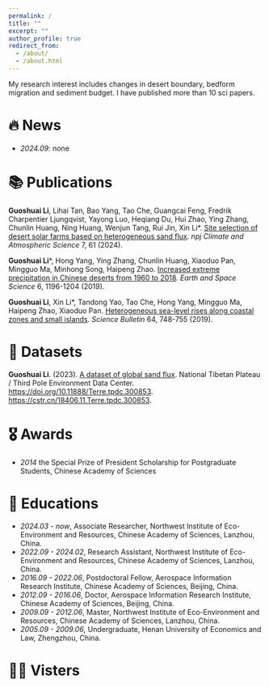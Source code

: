 ```yaml
---
permalink: /
title: ""
excerpt: ""
author_profile: true
redirect_from: 
  - /about/
  - /about.html
---
```


My research interest includes changes in desert boundary, bedform migration and sediment budget. I have published more than 10 sci papers.


# 🔥 News
- *2024.09*: none

# 📚 Publications 

**Guoshuai Li**, Lihai Tan, Bao Yang, Tao Che, Guangcai Feng, Fredrik Charpentier Ljungqvist, Yayong Luo, Heqiang Du, Hui Zhao, Ying Zhang, Chunlin Huang, Ning Huang, Wenjun Tang, Rui Jin, Xin Li*. [Site selection of desert solar farms based on heterogeneous sand flux](https://doi.org/10.1038/s41612-024-00606-4). _npj Climate and Atmospheric Science_ 7, 61 (2024). 

**Guoshuai Li***, Hong Yang, Ying Zhang, Chunlin Huang, Xiaoduo Pan, Mingguo Ma, Minhong Song, Haipeng Zhao. [Increased extreme precipitation in Chinese deserts from 1960 to 2018](https://doi.org/10.1029/2018EA000538). _Earth and Space Science_ 6, 1196-1204 (2019). 

**Guoshuai Li**, Xin Li*, Tandong Yao, Tao Che, Hong Yang, Mingguo Ma, Haipeng Zhao, Xiaoduo Pan. [Heterogeneous sea-level rises along coastal zones and small islands](https://doi.org/10.1016/j.scib.2019.04.023). _Science Bulletin_ 64, 748-755 (2019). 

# 💾 Datasets

**Guoshuai Li**. (2023). [A dataset of global sand flux](http://www.ncdc.ac.cn/portal/metadata/e70e47ed-c10d-4d49-9bb3-62bbf2f06de5). National Tibetan Plateau / Third Pole Environment Data Center. <https://doi.org/10.11888/Terre.tpdc.300853>. <https://cstr.cn/18406.11.Terre.tpdc.300853>.
# 🎖 Awards
- *2014* the Special Prize of President Scholarship for Postgraduate Students, Chinese Academy of Sciences 

# 📖 Educations
- *2024.03 - now*, Associate Researcher, Northwest Institute of Eco-Environment and Resources, Chinese Academy of Sciences, Lanzhou, China.
- *2022.09 - 2024.02*, Research Assistant, Northwest Institute of Eco-Environment and Resources, Chinese Academy of Sciences, Lanzhou, China.
- *2016.09 - 2022.06*, Postdoctoral Fellow, Aerospace Information Research Institute, Chinese Academy of Sciences, Beijing, China.
- *2012.09 - 2016.06*, Doctor, Aerospace Information Research Institute, Chinese Academy of Sciences, Beijing, China.
- *2009.09 - 2012.06*, Master, Northwest Institute of Eco-Environment and Resources, Chinese Academy of Sciences, Lanzhou, China. 
- *2005.09 - 2009.06*, Undergraduate, Henan University of Economics and Law, Zhengzhou, China. 

# 👨‍💻 Visters
<script type='text/javascript' id='clustrmaps' src='//cdn.clustrmaps.com/map_v2.js?cl=0e1633&w=550&t=tt&d=rGrwpt4J2Po2aK3kot_XHonv0RxKP4lL1-jil_3Bzh0&co=0b4975&cmo=3acc3a&cmn=ff5353&ct=cdd4d9'></script>
